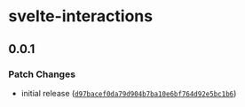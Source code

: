 # svelte-interactions

## 0.0.1

### Patch Changes

- initial release ([`d97bacef0da79d904b7ba10e6bf764d92e5bc1b6`](https://github.com/huntabyte/svelte-interactions/commit/d97bacef0da79d904b7ba10e6bf764d92e5bc1b6))
